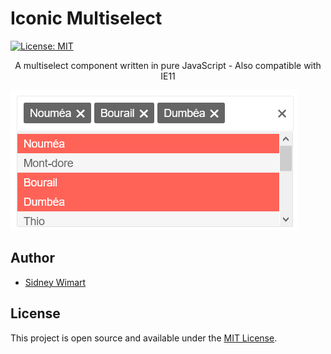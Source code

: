 # Iconic Multiselect

[![License: MIT](https://img.shields.io/badge/License-MIT-blue.svg)](https://opensource.org/licenses/MIT) 

<p align="center">A multiselect component written in pure JavaScript - Also compatible with IE11</p>

![Screenshot](./assets/iconic-multiselect-screenshot.png)

## Author

- [Sidney Wimart](https://github.com/sidneywm)

## License

This project is open source and available under the [MIT License](LICENSE).